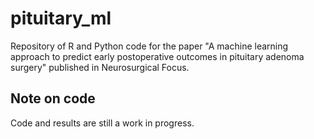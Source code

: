 # pituitary_ml

Repository of R and Python code for the paper "A machine learning approach to predict early postoperative outcomes in pituitary adenoma surgery" published in Neurosurgical Focus. 

## Note on code
Code and results are still a work in progress. 

